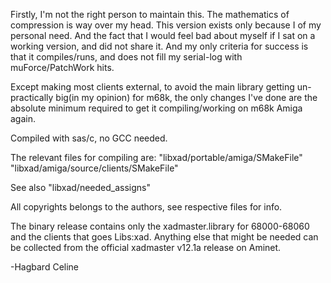 Firstly, I'm not the right person to maintain this. The mathematics of compression is way over my head.
This version exists only because I of my personal need. And the fact that I would feel bad about myself if I sat on a working version, and did not share it.
And my only criteria for success is that it compiles/runs, and does not fill my serial-log with muForce/PatchWork hits.

Except making most clients external, to avoid the main library getting un-practically big(in my opinion) for m68k,
the only changes I've done are the absolute minimum required to get it compiling/working on m68k Amiga again.

Compiled with sas/c, no GCC needed.

The relevant files for compiling are:
"libxad/portable/amiga/SMakeFile"
"libxad/amiga/source/clients/SMakeFile"

See also "libxad/needed_assigns"

All copyrights belongs to the authors, see respective files for info.

The binary release contains only the xadmaster.library for 68000-68060 and the clients that goes Libs:xad.
Anything else that might be needed can be collected from the official xadmaster v12.1a release on Aminet.

-Hagbard Celine
